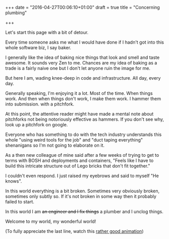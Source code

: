 +++
date = "2016-04-27T00:06:10+01:00"
draft = true
title = "Concerning plumbing"

+++

Let's start this page with a bit of detour.

Every time someone asks me what I would have done if I hadn't got into this whole software biz, I say baker.

I generally like the idea of baking nice things that look and smell and taste awesome. It sounds very Zen to me. Chances are my idea of baking as a trade is a fairly naive one but I don't let anyone ruin the image for me.

But here I am, wading knee-deep in code and infrastructure. All day, every day.

Generally speaking, I'm enjoying it a lot. Most of the time. When things work. And then when things don't work, I make them work. I hammer them into submission. with a pitchfork.

At this point, the attentive reader might have made a mental note about pitchforks not being notoriously effective as hammers. If you don't see why, look up a pitchfork on google.

Everyone who has something to do with the tech industry understands this whole "using weird tools for the job" and "duct taping everything" shenanigans so I'm not going to elaborate on it.

As a then new colleague of mine said after a few weeks of trying to get to terms with BOSH and deployments and containers, "Feels like I have to build this intricate structure out of Lego bricks that don't fit together."

I couldn't even respond. I just raised my eyebrows and said to myself "He knows".

In this world everything is a bit broken. Sometimes very obviously broken, sometimes only subtly so. If it's not broken in some way then it probably failed to start.

In this world I am <del>an engineer and I fix things</del> a plumber and I unclog things.

Welcome to my world, my wonderful world!

(To fully appreciate the last line, watch this [rather good animation](https://youtu.be/9vq63q45qfk))


